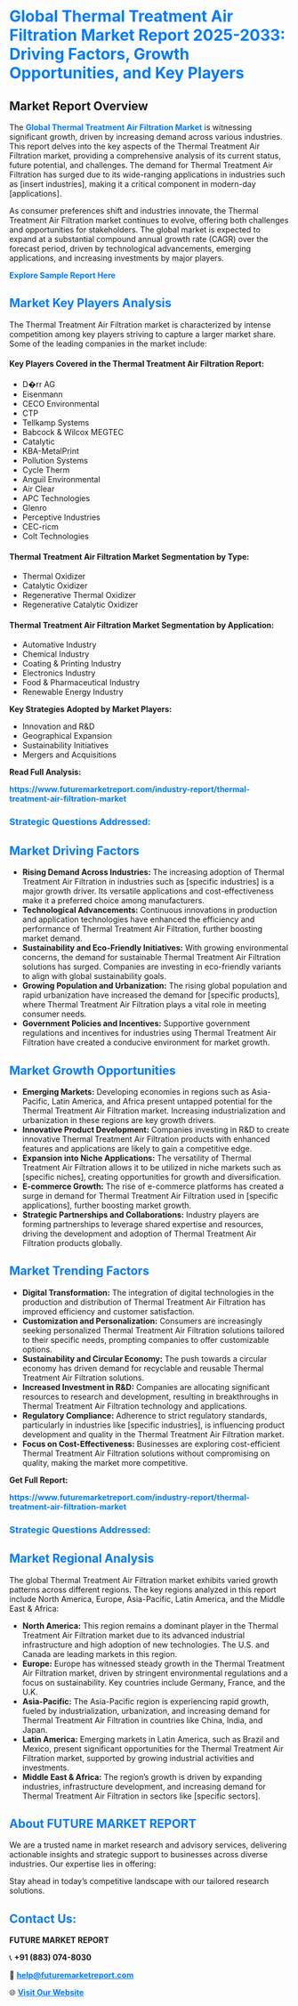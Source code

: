 <h1 style="color: #007BFF;">Global Thermal Treatment Air Filtration Market Report 2025-2033: Driving Factors, Growth Opportunities, and Key Players</h1>

<section id="overview">
<h2>Market Report Overview</h2>
<p>The <a href="https://www.futuremarketreport.com/industry-report/thermal-treatment-air-filtration-market" style="color: #007BFF; text-decoration: none;"><strong>Global Thermal Treatment Air Filtration Market</strong></a> is witnessing significant growth, driven by increasing demand across various industries. This report delves into the key aspects of the Thermal Treatment Air Filtration market, providing a comprehensive analysis of its current status, future potential, and challenges. The demand for Thermal Treatment Air Filtration has surged due to its wide-ranging applications in industries such as [insert industries], making it a critical component in modern-day [applications].</p>
<p>As consumer preferences shift and industries innovate, the Thermal Treatment Air Filtration market continues to evolve, offering both challenges and opportunities for stakeholders. The global market is expected to expand at a substantial compound annual growth rate (CAGR) over the forecast period, driven by technological advancements, emerging applications, and increasing investments by major players.</p>
</section>

<section id="overview">
<p><a href="https://www.futuremarketreport.com/request-sample/reportId=88384" style="color: #007BFF; text-decoration: none;"><strong>Explore Sample Report Here</strong></a></p>
</section>

<section id="key-players">
<h2 style="color: #007BFF;">Market Key Players Analysis</h2>
<p>The Thermal Treatment Air Filtration market is characterized by intense competition among key players striving to capture a larger market share. Some of the leading companies in the market include:</p>
<h4>Key Players Covered in the Thermal Treatment Air Filtration Report:</h4>
<ul><li>D�rr AG</li><li>Eisenmann</li><li>CECO Environmental</li><li>CTP</li><li>Tellkamp Systems</li><li>Babcock &amp; Wilcox MEGTEC</li><li>Catalytic</li><li>KBA-MetalPrint</li><li>Pollution Systems</li><li>Cycle Therm</li><li>Anguil Environmental</li><li>Air Clear</li><li>APC Technologies</li><li>Glenro</li><li>Perceptive Industries</li><li>CEC-ricm</li><li>Colt Technologies</li></ul>
<h4>Thermal Treatment Air Filtration Market Segmentation by Type:</h4>
<ul><li>Thermal Oxidizer</li><li>Catalytic Oxidizer</li><li>Regenerative Thermal Oxidizer</li><li>Regenerative Catalytic Oxidizer</li></ul>

<h4>Thermal Treatment Air Filtration Market Segmentation by Application:</h4>
<ul><li>Automative Industry</li><li>Chemical Industry</li><li>Coating &amp; Printing Industry</li><li>Electronics Industry</li><li>Food &amp; Pharmaceutical Industry</li><li>Renewable Energy Industry</li></ul>
<p><strong>Key Strategies Adopted by Market Players:</strong></p>
<ul>
<li>Innovation and R&D</li>
<li>Geographical Expansion</li>
<li>Sustainability Initiatives</li>
<li>Mergers and Acquisitions</li>
</ul>
</section>

<section>
<p><strong>Read Full Analysis: </strong></p><a href="https://www.futuremarketreport.com/industry-report/thermal-treatment-air-filtration-market" style="color: #007BFF; text-decoration: none;"><strong>https://www.futuremarketreport.com/industry-report/thermal-treatment-air-filtration-market</strong></a>
<h3 style="color: #007BFF;">Strategic Questions Addressed:</h3>
</section>

<section id="driving-factors">
<h2 style="color: #007BFF;">Market Driving Factors</h2>
<ul>
<li><strong>Rising Demand Across Industries:</strong> The increasing adoption of Thermal Treatment Air Filtration in industries such as [specific industries] is a major growth driver. Its versatile applications and cost-effectiveness make it a preferred choice among manufacturers.</li>
<li><strong>Technological Advancements:</strong> Continuous innovations in production and application technologies have enhanced the efficiency and performance of Thermal Treatment Air Filtration, further boosting market demand.</li>
<li><strong>Sustainability and Eco-Friendly Initiatives:</strong> With growing environmental concerns, the demand for sustainable Thermal Treatment Air Filtration solutions has surged. Companies are investing in eco-friendly variants to align with global sustainability goals.</li>
<li><strong>Growing Population and Urbanization:</strong> The rising global population and rapid urbanization have increased the demand for [specific products], where Thermal Treatment Air Filtration plays a vital role in meeting consumer needs.</li>
<li><strong>Government Policies and Incentives:</strong> Supportive government regulations and incentives for industries using Thermal Treatment Air Filtration have created a conducive environment for market growth.</li>
</ul>
</section>

<section id="growth-opportunities">
<h2 style="color: #007BFF;">Market Growth Opportunities</h2>
<ul>
<li><strong>Emerging Markets:</strong> Developing economies in regions such as Asia-Pacific, Latin America, and Africa present untapped potential for the Thermal Treatment Air Filtration market. Increasing industrialization and urbanization in these regions are key growth drivers.</li>
<li><strong>Innovative Product Development:</strong> Companies investing in R&D to create innovative Thermal Treatment Air Filtration products with enhanced features and applications are likely to gain a competitive edge.</li>
<li><strong>Expansion into Niche Applications:</strong> The versatility of Thermal Treatment Air Filtration allows it to be utilized in niche markets such as [specific niches], creating opportunities for growth and diversification.</li>
<li><strong>E-commerce Growth:</strong> The rise of e-commerce platforms has created a surge in demand for Thermal Treatment Air Filtration used in [specific applications], further boosting market growth.</li>
<li><strong>Strategic Partnerships and Collaborations:</strong> Industry players are forming partnerships to leverage shared expertise and resources, driving the development and adoption of Thermal Treatment Air Filtration products globally.</li>
</ul>
</section>

<section id="trending-factors">
<h2 style="color: #007BFF;">Market Trending Factors</h2>
<ul>
<li><strong>Digital Transformation:</strong> The integration of digital technologies in the production and distribution of Thermal Treatment Air Filtration has improved efficiency and customer satisfaction.</li>
<li><strong>Customization and Personalization:</strong> Consumers are increasingly seeking personalized Thermal Treatment Air Filtration solutions tailored to their specific needs, prompting companies to offer customizable options.</li>
<li><strong>Sustainability and Circular Economy:</strong> The push towards a circular economy has driven demand for recyclable and reusable Thermal Treatment Air Filtration solutions.</li>
<li><strong>Increased Investment in R&D:</strong> Companies are allocating significant resources to research and development, resulting in breakthroughs in Thermal Treatment Air Filtration technology and applications.</li>
<li><strong>Regulatory Compliance:</strong> Adherence to strict regulatory standards, particularly in industries like [specific industries], is influencing product development and quality in the Thermal Treatment Air Filtration market.</li>
<li><strong>Focus on Cost-Effectiveness:</strong> Businesses are exploring cost-efficient Thermal Treatment Air Filtration solutions without compromising on quality, making the market more competitive.</li>
</ul>
</section>

<section>
<p><strong>Get Full Report: </strong></p><a href="https://www.futuremarketreport.com/industry-report/thermal-treatment-air-filtration-market" style="color: #007BFF; text-decoration: none;"><strong>https://www.futuremarketreport.com/industry-report/thermal-treatment-air-filtration-market</strong></a>
<h3 style="color: #007BFF;">Strategic Questions Addressed:</h3>
</section>


<section id="regional-analysis">
<h2 style="color: #007BFF;">Market Regional Analysis</h2>
<p>The global Thermal Treatment Air Filtration market exhibits varied growth patterns across different regions. The key regions analyzed in this report include North America, Europe, Asia-Pacific, Latin America, and the Middle East & Africa:</p>
<ul>
<li><strong>North America:</strong> This region remains a dominant player in the Thermal Treatment Air Filtration market due to its advanced industrial infrastructure and high adoption of new technologies. The U.S. and Canada are leading markets in this region.</li>
<li><strong>Europe:</strong> Europe has witnessed steady growth in the Thermal Treatment Air Filtration market, driven by stringent environmental regulations and a focus on sustainability. Key countries include Germany, France, and the U.K.</li>
<li><strong>Asia-Pacific:</strong> The Asia-Pacific region is experiencing rapid growth, fueled by industrialization, urbanization, and increasing demand for Thermal Treatment Air Filtration in countries like China, India, and Japan.</li>
<li><strong>Latin America:</strong> Emerging markets in Latin America, such as Brazil and Mexico, present significant opportunities for the Thermal Treatment Air Filtration market, supported by growing industrial activities and investments.</li>
<li><strong>Middle East & Africa:</strong> The region’s growth is driven by expanding industries, infrastructure development, and increasing demand for Thermal Treatment Air Filtration in sectors like [specific sectors].</li>
</ul>
</section>

<footer>
<h2 style="color: #007BFF;">About FUTURE MARKET REPORT</h2>
<p>We are a trusted name in market research and advisory services, delivering actionable insights and strategic support to businesses across diverse industries. Our expertise lies in offering:</p>

<p>Stay ahead in today’s competitive landscape with our tailored research solutions.</p>

<h2 style="color: #007BFF;">Contact Us:</h2>
<p><strong>FUTURE MARKET REPORT</strong></p>
<p>📞 <strong>+91 (883) 074-8030</strong></p>
<p>📧 <strong><a href="mailto:help@futuremarketreport.com" style="color: #007BFF;">help@futuremarketreport.com</a></strong></p>
<p>🌐 <strong><a href="https://www.futuremarketreport.com/" style="color: #007BFF;">Visit Our Website</a></strong></p>
</footer>